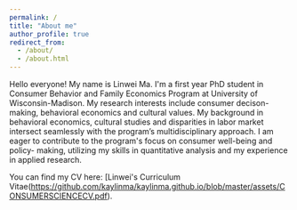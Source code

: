 ```yaml
---
permalink: /
title: "About me"
author_profile: true
redirect_from: 
  - /about/
  - /about.html
---
```

Hello everyone! My name is Linwei Ma. I'm a first year PhD student in Consumer Behavior and Family Economics Program at University of Wisconsin-Madison. My research interests include consumer decison-making, behavioral economics and cultural values. My background in behavioral economics, cultural studies and disparities in labor market intersect seamlessly with the program’s multidisciplinary approach. I am eager to contribute to the program's focus on consumer well-being and policy- making, utilizing my skills in quantitative analysis and my experience in applied research.

You can find my CV here: [Linwei's Curriculum Vitae(https://github.com/kaylinma/kaylinma.github.io/blob/master/assets/CONSUMERSCIENCECV.pdf).
